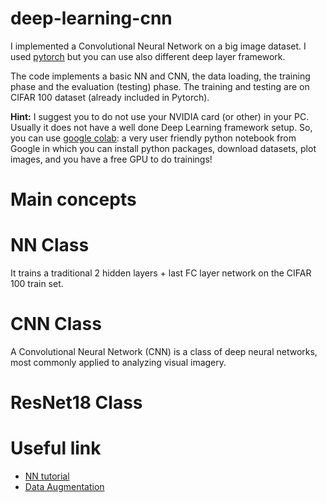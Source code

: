 # deep-learning-cnn

I implemented a Convolutional Neural Network on a big image dataset. I used [pytorch](https://pytorch.org) but you can use also different deep layer framework.

The code implements a basic NN and CNN, the data loading, the training phase and the evaluation (testing) phase. The training and testing are on CIFAR 100 dataset (already included in Pytorch).

**Hint:** I suggest you to do not use your NVIDIA card (or other) in your PC. Usually it does not have a well done Deep Learning framework setup. So, you can use [google colab](https://colab.research.google.com/): a very user friendly python notebook from Google in which you can install python packages, download datasets, plot images, and you have a free GPU to do trainings!

# Main concepts



# NN Class

It trains a traditional 2 hidden layers + last FC layer network on the CIFAR 100 train set.

# CNN Class

A Convolutional Neural Network (CNN) is a class of deep neural networks, most commonly applied to analyzing visual imagery.

# ResNet18 Class

# Useful link

- [NN tutorial](https://pytorch.org/tutorials/beginner/blitz/neural_networks_tutorial.html)
- [Data Augmentation](https://colab.research.google.com/drive/109vu3F1LTzD1gdVV6cho9fKGx7lzbFll#scrollTo=yLEwF_2RzGs0)
